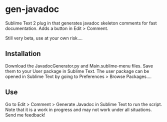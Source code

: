 gen-javadoc
===========

Sublime Text 2 plug in that generates javadoc skeleton comments for fast documentation. 
Adds a button in Edit > Comment.

Still very beta, use at your own risk....

<h2>Installation</h2>
Download the JavadocGenerator.py and Main.sublime-menu files.
Save them to your User package in Sublime Text.
The user package can be opened in Sublime Text by going to Preferences > Browse Packages....

<h2>Use</h2>
Go to Edit > Comment > Generate Javadoc in Sublime Text to run the script. Note that it is a work in progress
and may not work under all situations. Send me feedback!
